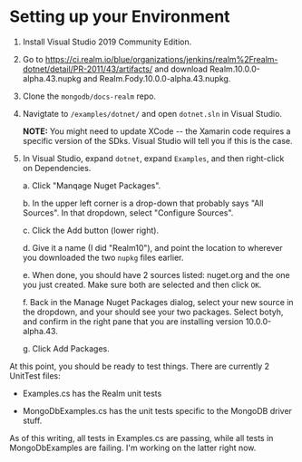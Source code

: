 ﻿
# Setting up your Environment

1. Install Visual Studio 2019 Community Edition.

2. Go to https://ci.realm.io/blue/organizations/jenkins/realm%2Frealm-dotnet/detail/PR-2011/43/artifacts/
   and download Realm.10.0.0-alpha.43.nupkg and Realm.Fody.10.0.0-alpha.43.nupkg.

3. Clone the ``mongodb/docs-realm`` repo.

4. Navigtate to ``/examples/dotnet/`` and open ``dotnet.sln`` in Visual Studio.

   **NOTE:** You might need to update XCode -- the Xamarin code requires a specific version of the
   SDks. Visual Studio will tell you if this is the case.

5. In Visual Studio, expand ``dotnet``, expand ``Examples``, and then right-click
   on Dependencies.

   a. Click "Manqage Nuget Packages".

   b. In the upper left corner is a drop-down that probably says "All Sources".
      In that dropdown, select "Configure Sources".

   c. Click the Add button (lower right).

   d. Give it a name (I did "Realm10"), and point the location to wherever you downloaded
      the two ``nupkg`` files earlier.

   e. When done, you should have 2 sources listed: nuget.org and the one you just
      created. Make sure both are selected and then click ``OK``.

   f. Back in the Manage Nuget Packages dialog, select your new source in the
      dropdown, and your should see your two packages. Select botyh, and confirm in the right
      pane that you are installing version 10.0.0-alpha.43.

   g. Click Add Packages.

At this point, you should be ready to test things. There are currently 2 UnitTest files:

- Examples.cs has the Realm unit tests

- MongoDbExamples.cs has the unit tests specific to the MongoDB driver stuff.

As of this writing, all tests in Examples.cs are passing, while all tests in
MongoDbExamples are failing. I'm working on the latter right now.





